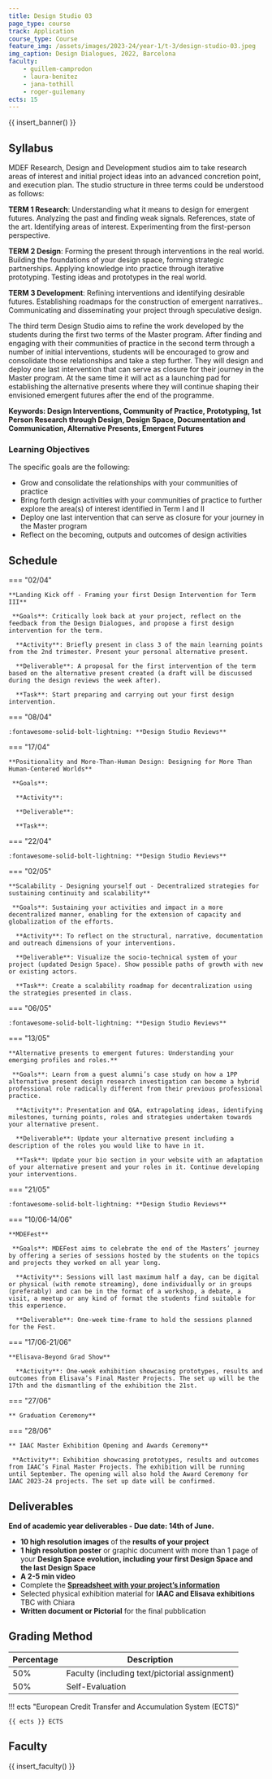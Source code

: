 ```yaml
---
title: Design Studio 03
page_type: course
track: Application
course_type: Course
feature_img: /assets/images/2023-24/year-1/t-3/design-studio-03.jpeg
img_caption: Design Dialogues, 2022, Barcelona
faculty:
    - guillem-camprodon
    - laura-benitez
    - jana-tothill
    - roger-guilemany
ects: 15
---
```


{{ insert_banner() }}

## Syllabus

MDEF Research, Design and Development studios aim to take research areas of interest and initial project ideas into an advanced concretion point, and execution plan. The studio structure in three terms could be understood as follows:

**TERM 1 Research**: Understanding what it means to design for emergent futures. Analyzing the past and finding weak signals. References, state of the art. Identifying areas of interest. Experimenting from the first-person perspective.

**TERM 2 Design**: Forming the present through interventions in the real world. Building the foundations of your design space, forming strategic partnerships. Applying knowledge into practice through iterative prototyping. Testing ideas and prototypes in the real world.

**TERM 3 Development**: Refining interventions and identifying desirable futures. Establishing roadmaps for the construction of emergent narratives.. Communicating and disseminating your project through speculative design.

The third term Design Studio aims to refine the work developed by the students during the first two terms of the Master program. After finding and engaging with their  communities of practice in the second term through a number of initial interventions, students will be encouraged to grow and consolidate those relationships and take a step further. They will design and deploy one last intervention that can serve as closure for their journey in the Master program. At the same time it will act as a launching pad for establishing the alternative presents where they will continue shaping their envisioned emergent futures after the end of the programme.

**Keywords: Design Interventions, Community of Practice, Prototyping, 1st Person Research through Design, Design Space, Documentation and Communication, Alternative Presents, Emergent Futures**

### Learning Objectives

The specific goals are the following: 
- Grow and consolidate the relationships with your communities of practice
- Bring forth design activities with your communities of practice to further explore the area(s) of interest identified in Term I and II
- Deploy one last intervention that can serve as closure for your journey in the Master program
- Reflect on the becoming, outputs and outcomes of design activities

## Schedule

=== "02/04"

    **Landing Kick off - Framing your first Design Intervention for Term III**

     **Goals**: Critically look back at your project, reflect on the feedback from the Design Dialogues, and propose a first design intervention for the term.
     
      **Activity**: Briefly present in class 3 of the main learning points from the 2nd trimester. Present your personal alternative present. 
      
      **Deliverable**: A proposal for the first intervention of the term based on the alternative present created (a draft will be discussed during the design reviews the week after).
      
      **Task**: Start preparing and carrying out your first design intervention.

=== "08/04"

    :fontawesome-solid-bolt-lightning: **Design Studio Reviews**

=== "17/04"

    **Positionality and More-Than-Human Design: Designing for More Than Human-Centered Worlds**

     **Goals**: 
     
      **Activity**:  
      
      **Deliverable**: 
      
      **Task**: 

=== "22/04"

    :fontawesome-solid-bolt-lightning: **Design Studio Reviews**

=== "02/05"

    **Scalability - Designing yourself out - Decentralized strategies for sustaining continuity and scalability**

     **Goals**: Sustaining your activities and impact in a more decentralized manner, enabling for the extension of capacity and globalization of the efforts.
     
      **Activity**: To reflect on the structural, narrative, documentation and outreach dimensions of your interventions. 
      
      **Deliverable**: Visualize the socio-technical system of your project (updated Design Space). Show possible paths of growth with new or existing actors.
      
      **Task**: Create a scalability roadmap for decentralization using the strategies presented in class.

=== "06/05"

    :fontawesome-solid-bolt-lightning: **Design Studio Reviews**

=== "13/05"

    **Alternative presents to emergent futures: Understanding your emerging profiles and roles.**

     **Goals**: Learn from a guest alumni’s case study on how a 1PP alternative present design research investigation can become a hybrid professional role radically different from their previous professional practice.
     
      **Activity**: Presentation and Q&A, extrapolating ideas, identifying milestones, turning points, roles and strategies undertaken towards your alternative present.
      
      **Deliverable**: Update your alternative present including a description of the roles you would like to have in it.
      
      **Task**: Update your bio section in your website with an adaptation of your alternative present and your roles in it. Continue developing your interventions.

=== "21/05"

    :fontawesome-solid-bolt-lightning: **Design Studio Reviews**

=== "10/06-14/06"

    **MDEFest**

     **Goals**: MDEFest aims to celebrate the end of the Masters’ journey by offering a series of sessions hosted by the students on the topics and projects they worked on all year long.
     
      **Activity**: Sessions will last maximum half a day, can be digital or physical (with remote streaming), done individually or in groups (preferably) and can be in the format of a workshop, a debate, a visit, a meetup or any kind of format the students find suitable for this experience.
      
      **Deliverable**: One-week time-frame to hold the sessions planned for the Fest.

=== "17/06-21/06"

    **Elisava-Beyond Grad Show**
     
      **Activity**: One-week exhibition showcasing prototypes, results and outcomes from Elisava’s Final Master Projects. The set up will be the 17th and the dismantling of the exhibition the 21st.

=== "27/06"

    ** Graduation Ceremony**

=== "28/06"

    ** IAAC Master Exhibition Opening and Awards Ceremony**
     
     **Activity**: Exhibition showcasing prototypes, results and outcomes from IAAC’s Final Master Projects. The exhibition will be running until September. The opening will also hold the Award Ceremony for IAAC 2023-24 projects. The set up date will be confirmed.
    

## Deliverables

**End of academic year deliverables - Due date: 14th of June.**

- **10 high resolution images** of the **results of your project**
- **1 high resolution poster** or graphic document with more than 1 page of your **Design Space evolution, including your first Design Space and the last Design Space**
- **A 2-5 min video**
- Complete the **[Spreadsheet with your project’s information](https://docs.google.com/spreadsheets/d/1rI9aX3fn4CTOLzUb4_Wp8pbTSM7Z0NR25g779Krv2A0/edit?usp=sharing)**
- Selected physical exhibition material for **IAAC and Elisava exhibitions** TBC with Chiara
- **Written document or Pictorial** for the final pubblication


## Grading Method

| Percentage  | Description                                     |
| ----------- | ------------------------------------            |
| 50%         | Faculty (including text/pictorial assignment)          |
| 50%         | Self-Evaluation                                 |

!!! ects "European Credit Transfer and Accumulation System (ECTS)"

    {{ ects }} ECTS


## Faculty

{{ insert_faculty() }}
